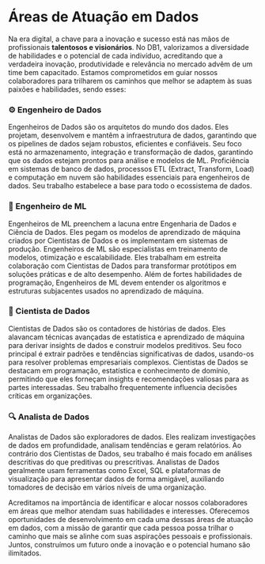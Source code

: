 # Áreas de Atuação em Dados

Na era digital, a chave para a inovação e sucesso está nas mãos de profissionais **talentosos e visionários**. No DB1, valorizamos a diversidade de habilidades e o potencial de cada indivíduo, acreditando que a verdadeira inovação, produtividade e relevância no mercado advêm de um time bem capacitado. Estamos comprometidos em guiar nossos colaboradores para trilharem os caminhos que melhor se adaptem às suas paixões e habilidades, sendo esses:

### ⚙️ Engenheiro de Dados

Engenheiros de Dados são os arquitetos do mundo dos dados. Eles projetam, desenvolvem e mantêm a infraestrutura de dados, garantindo que os pipelines de dados sejam robustos, eficientes e confiáveis. Seu foco está no armazenamento, integração e transformação de dados, garantindo que os dados estejam prontos para análise e modelos de ML. Proficiência em sistemas de banco de dados, processos ETL (Extract, Transform, Load) e computação em nuvem são habilidades essenciais para engenheiros de dados. Seu trabalho estabelece a base para todo o ecossistema de dados.

### 🧠 Engenheiro de ML

Engenheiros de ML preenchem a lacuna entre Engenharia de Dados e Ciência de Dados. Eles pegam os modelos de aprendizado de máquina criados por Cientistas de Dados e os implementam em sistemas de produção. Engenheiros de ML são especialistas em treinamento de modelos, otimização e escalabilidade. Eles trabalham em estreita colaboração com Cientistas de Dados para transformar protótipos em soluções práticas e de alto desempenho. Além de fortes habilidades de programação, Engenheiros de ML devem entender os algoritmos e estruturas subjacentes usados no aprendizado de máquina.

### 🧪 Cientista de Dados

Cientistas de Dados são os contadores de histórias de dados. Eles alavancam técnicas avançadas de estatística e aprendizado de máquina para derivar insights de dados e construir modelos preditivos. Seu foco principal é extrair padrões e tendências significativas de dados, usando-os para resolver problemas empresariais complexos. Cientistas de Dados se destacam em programação, estatística e conhecimento de domínio, permitindo que eles forneçam insights e recomendações valiosas para as partes interessadas. Seu trabalho frequentemente influencia decisões críticas em organizações.

### 🔍 Analista de Dados

Analistas de Dados são exploradores de dados. Eles realizam investigações de dados em profundidade, analisam tendências e geram relatórios. Ao contrário dos Cientistas de Dados, seu trabalho é mais focado em análises descritivas do que preditivas ou prescritivas. Analistas de Dados geralmente usam ferramentas como Excel, SQL e plataformas de visualização para apresentar dados de forma amigável, auxiliando tomadores de decisão em vários níveis de uma organização.

Acreditamos na importância de identificar e alocar nossos colaboradores em áreas que melhor atendam suas habilidades e interesses. Oferecemos oportunidades de desenvolvimento em cada uma dessas áreas de atuação em dados, com a missão de garantir que cada pessoa possa trilhar o caminho que mais se alinhe com suas aspirações pessoais e profissionais. Juntos, construímos um futuro onde a inovação e o potencial humano são ilimitados.